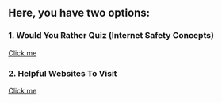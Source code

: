 ## Here, you have two options: 
### 1. Would You Rather Quiz (Internet Safety Concepts)
[Click me](./WouldyouRatherQuestion_1.md) 
### 2. Helpful Websites To Visit
[Click me](./HelpfulWebsites.md) 


